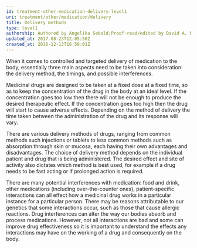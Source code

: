 ```yaml
---
id: treatment-other-medication-delivery-level1
uri: treatment/other/medication/delivery
title: Delivery methods
type: level1
authorship: Authored by Angelika Sebald;Proof-read/edited by David A. Mitchell
updated_at: 2017-08-23T12:05:50Z
created_at: 2016-12-13T16:58:01Z
---
```


<p>When it comes to controlled and targeted delivery of medication
    to the body, essentially three main aspects need to be taken
    into consideration: the delivery method, the timings, and
    possible interferences.</p>
<p>Medicinal drugs are designed to be taken at a fixed dose at a
    fixed time, so as to keep the concentration of the drug in
    the body at an ideal level. If the concentration goes too
    low then there will not be enough to produce the desired
    therapeutic effect. If the concentration goes too high then
    the drug will start to cause adverse effects. Depending on
    the method of delivery the time taken between the administration
    of the drug and its response will vary.</p>
<p>There are various delivery methods of drugs, ranging from common
    methods such injections or tablets to less common methods
    such as absorption through skin or mucosa, each having their
    own advantages and disadvantages. The choice of delivery
    method depends on the individual patient and drug that is
    being administered. The desired effect and site of activity
    also dictates which method is best used, for example if a
    drug needs to be fast acting or if prolonged action is required.</p>
<p>There are many potential interferences with medication: food
    and drink, other medications (including over-the-counter
    ones), patient-specific interactions can all effect how a
    medicinal drug works in a particular instance for a particular
    person. There may be reasons attributable to our genetics
    that some interactions occur, such as those that cause allergic
    reactions. Drug interferences can alter the way our bodies
    absorb and process medications. However, not all interactions
    are bad and some can improve drug effectiveness so it is
    important to understand the effects any interactions may
    have on the working of a drug and consequently on the body.</p>
